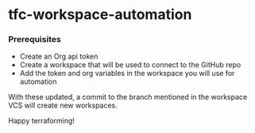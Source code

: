 # tfc-workspace-automation

### Prerequisites
- Create an Org api token
- Create a workspace that will be used to connect to the GitHub repo
- Add the token and org variables in the workspace you will use for automation

With these updated, a commit to the branch mentioned in the workspace VCS will create new workspaces.

Happy terraforming!
